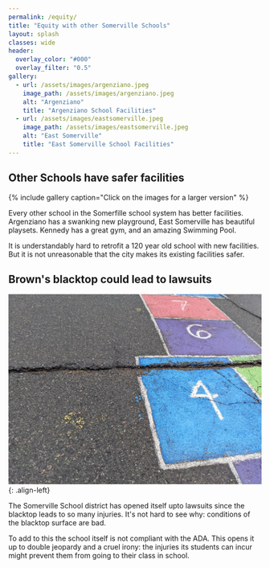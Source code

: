 ```yaml
---
permalink: /equity/
title: "Equity with other Somerville Schools"
layout: splash
classes: wide
header:
  overlay_color: "#000"
  overlay_filter: "0.5"
gallery:
  - url: /assets/images/argenziano.jpeg
    image_path: /assets/images/argenziano.jpeg
    alt: "Argenziano"
    title: "Argenziano School Facilities"
  - url: /assets/images/eastsomerville.jpeg
    image_path: /assets/images/eastsomerville.jpeg
    alt: "East Somerville"
    title: "East Somerville School Facilities"
---
```


## Other Schools have safer facilities

{% include gallery caption="Click on the images for a larger version" %}

Every other school in the Somerfille school system has better facilities. Argenziano has a swanking new playground, East Somerville has beautiful playsets. Kennedy has a great gym, and an amazing Swimming Pool. 

It is understandably hard to retrofit a 120 year old school with new facilities. But it is not unreasonable that the city makes its existing facilities safer.

## Brown's blacktop could lead to lawsuits

![image-left](/assets/images/morecracks.jpeg){: .align-left}

The Somerville School district has opened itself upto lawsuits since the
blacktop leads to so many injuries. It's not hard to see why: conditions of the
blacktop surface are bad.

To add to this the school itself is not compliant with the ADA. This opens it
up to double jeopardy and a cruel irony: the injuries its students can incur might prevent them from going to their class in school.


